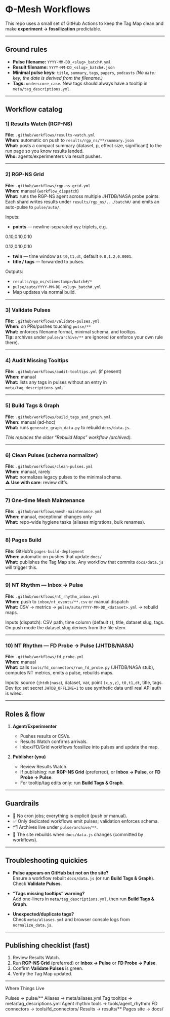# Φ-Mesh Workflows

This repo uses a small set of GitHub Actions to keep the Tag Map clean and make **experiment → fossilization** predictable.

---

## Ground rules

- **Pulse filename:** `YYYY-MM-DD_<slug>_batch#.yml`
- **Result filename:** `YYYY-MM-DD_<slug>_batch#.json`
- **Minimal pulse keys:** `title`, `summary`, `tags`, `papers`, `podcasts`
  *(No `date:` key; the date is derived from the filename.)*
- **Tags:** `underscore_case`. New tags should always have a tooltip in `meta/tag_descriptions.yml`.

---

## Workflow catalog

### 1) Results Watch (RGP-NS)
**File:** `.github/workflows/results-watch.yml`  
**When:** automatic on push to `results/rgp_ns/**/summary.json`  
**What:** posts a compact summary (dataset, p, effect size, significant) to the run page so you know results landed.  
**Who:** agents/experimenters via result pushes.

---

### 2) RGP-NS Grid
**File:** `.github/workflows/rgp-ns-grid.yml`  
**When:** manual (`workflow_dispatch`)  
**What:** runs the RGP-NS agent across multiple JHTDB/NASA probe points. Each shard writes results under `results/rgp_ns/.../batch#/` and emits an auto-pulse to `pulse/auto/`.

Inputs:
- **points** — newline-separated xyz triplets, e.g.

0.10,0.10,0.10

0.12,0.10,0.10

- **twin** — time window as `t0,t1,dt`, default `0.0,1.2,0.0001`.
- **title / tags** — forwarded to pulses.

Outputs:
- `results/rgp_ns/<timestamp>/batch#/*`
- `pulse/auto/YYYY-MM-DD_<slug>_batch#.yml`
- Map updates via normal build.

---

### 3) Validate Pulses
**File:** `.github/workflows/validate-pulses.yml`  
**When:** on PRs/pushes touching `pulse/**`  
**What:** enforces filename format, minimal schema, and tooltips.  
**Tip:** archives under `pulse/archive/**` are ignored (or enforce your own rule there).

---

### 4) Audit Missing Tooltips
**File:** `.github/workflows/audit-tooltips.yml` (if present)  
**When:** manual  
**What:** lists any tags in pulses without an entry in `meta/tag_descriptions.yml`.

---

### 5) Build Tags & Graph
**File:** `.github/workflows/build_tags_and_graph.yml`  
**When:** manual (ad-hoc)  
**What:** runs `generate_graph_data.py` to rebuild `docs/data.js`.  

*This replaces the older “Rebuild Maps” workflow (archived).*

---

### 6) Clean Pulses (schema normalizer)
**File:** `.github/workflows/clean-pulses.yml`  
**When:** manual, rarely  
**What:** normalizes legacy pulses to the minimal schema.  
⚠️ **Use with care**: review diffs.

---

### 7) One-time Mesh Maintenance
**File:** `.github/workflows/mesh-maintenance.yml`  
**When:** manual, exceptional changes only  
**What:** repo-wide hygiene tasks (aliases migrations, bulk renames).

---

### 8) Pages Build
**File:** GitHub’s `pages-build-deployment`  
**When:** automatic on pushes that update `docs/`  
**What:** publishes the Tag Map site. Any workflow that commits `docs/data.js` will trigger this.

---

### 9) NT Rhythm — Inbox → Pulse
**File:** `.github/workflows/nt_rhythm_inbox.yml`  
**When:** push to `inbox/nt_events/**.csv` or manual dispatch  
**What:** CSV → metrics → `pulse/auto/YYYY-MM-DD_<dataset>.yml` → rebuild maps.

Inputs (dispatch): CSV path, time column (default `t`), title, dataset slug, tags.  
On push mode the dataset slug derives from the file stem.

---

### 10) NT Rhythm — FD Probe → Pulse (JHTDB/NASA)
**File:** `.github/workflows/fd_probe.yml`  
**When:** manual  
**What:** calls `tools/fd_connectors/run_fd_probe.py` (JHTDB/NASA stub), computes NT metrics, emits a pulse, rebuilds maps.

Inputs: source (`jhtdb|nasa`), dataset, var, point `(x,y,z)`, `t0,t1,dt`, title, tags.  
Dev tip: set secret `JHTDB_OFFLINE=1` to use synthetic data until real API auth is wired.

---

## Roles & flow

1. **Agent/Experimenter**
   - Pushes results or CSVs.
   - Results Watch confirms arrivals.
   - Inbox/FD/Grid workflows fossilize into pulses and update the map.

2. **Publisher (you)**
   - Review Results Watch.
   - If publishing: run **RGP-NS Grid** (preferred), or **Inbox → Pulse**, or **FD Probe → Pulse**.
   - For tooltip/tag edits only: run **Build Tags & Graph**.

---

## Guardrails

- 🚫 No cron jobs; everything is explicit (push or manual).  
- ✅ Only dedicated workflows emit pulses; validation enforces schema.  
- 🗂 Archives live under `pulse/archive/**`.  
- 📜 The site rebuilds when `docs/data.js` changes (committed by workflows).

---

## Troubleshooting quickies

- **Pulse appears on GitHub but not on the site?**  
  Ensure a workflow rebuilt `docs/data.js` (or run **Build Tags & Graph**). Check **Validate Pulses**.

- **“Tags missing tooltips” warning?**  
  Add one-liners in `meta/tag_descriptions.yml`, then run **Build Tags & Graph**.

- **Unexpected/duplicate tags?**  
  Check `meta/aliases.yml` and browser console logs from `normalize_data.js`.

---

## Publishing checklist (fast)

1. Review Results Watch.  
2. Run **RGP-NS Grid** (preferred) or **Inbox → Pulse** or **FD Probe → Pulse**.  
3. Confirm **Validate Pulses** is green.  
4. Verify the Tag Map updated.

---

Where Things Live

Pulses → pulse/**
Aliases → meta/aliases.yml
Tag tooltips → meta/tag_descriptions.yml
Agent rhythm tools → tools/agent_rhythm/
FD connectors → tools/fd_connectors/
Results → results/**
Pages site → docs/

